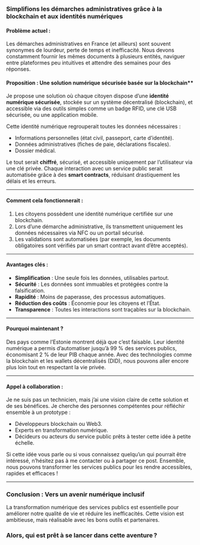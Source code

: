 ### Simplifions les démarches administratives grâce à la blockchain et aux identités numériques

#### Problème actuel :
Les démarches administratives en France (et ailleurs) sont souvent synonymes de lourdeur, perte de temps et inefficacité. Nous devons constamment fournir les mêmes documents à plusieurs entités, naviguer entre plateformes peu intuitives et attendre des semaines pour des réponses.  

#### Proposition : Une solution numérique sécurisée basée sur la blockchain**  
Je propose une solution où chaque citoyen dispose d’une **identité numérique sécurisée**, stockée sur un système décentralisé (blockchain), et accessible via des outils simples comme un badge RFID, une clé USB sécurisée, ou une application mobile.  

Cette identité numérique regrouperait toutes les données nécessaires :  
- Informations personnelles (état civil, passeport, carte d’identité).  
- Données administratives (fiches de paie, déclarations fiscales).  
- Dossier médical.  

Le tout serait **chiffré**, sécurisé, et accessible uniquement par l’utilisateur via une clé privée. Chaque interaction avec un service public serait automatisée grâce à des **smart contracts**, réduisant drastiquement les délais et les erreurs.

---

#### **Comment cela fonctionnerait :**  
1. Les citoyens possèdent une identité numérique certifiée sur une blockchain.  
2. Lors d’une démarche administrative, ils transmettent uniquement les données nécessaires via NFC ou un portail sécurisé.  
3. Les validations sont automatisées (par exemple, les documents obligatoires sont vérifiés par un smart contract avant d’être acceptés).  

---

#### **Avantages clés :**  
- **Simplification** : Une seule fois les données, utilisables partout.  
- **Sécurité** : Les données sont immuables et protégées contre la falsification.  
- **Rapidité** : Moins de paperasse, des processus automatiques.  
- **Réduction des coûts** : Économie pour les citoyens et l’État.  
- **Transparence** : Toutes les interactions sont traçables sur la blockchain.

---

#### **Pourquoi maintenant ?**  
Des pays comme l’Estonie montrent déjà que c’est faisable. Leur identité numérique a permis d’automatiser jusqu’à 99 % des services publics, économisant 2 % de leur PIB chaque année. Avec des technologies comme la blockchain et les wallets décentralisés (DID), nous pouvons aller encore plus loin tout en respectant la vie privée.

---

#### **Appel à collaboration :**  
Je ne suis pas un technicien, mais j’ai une vision claire de cette solution et de ses bénéfices. Je cherche des personnes compétentes pour réfléchir ensemble à un prototype :  
- Développeurs blockchain ou Web3.  
- Experts en transformation numérique.  
- Décideurs ou acteurs du service public prêts à tester cette idée à petite échelle.  

Si cette idée vous parle ou si vous connaissez quelqu’un qui pourrait être intéressé, n’hésitez pas à me contacter ou à partager ce post. Ensemble, nous pouvons transformer les services publics pour les rendre accessibles, rapides et efficaces !

---

### **Conclusion : Vers un avenir numérique inclusif**  
La transformation numérique des services publics est essentielle pour améliorer notre qualité de vie et réduire les inefficacités. Cette vision est ambitieuse, mais réalisable avec les bons outils et partenaires. 

### Alors, qui est prêt à se lancer dans cette aventure ?  

